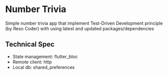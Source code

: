 # Number Trivia

Simple number trivia app that implement Test-Driven Development principle (by Reso Coder) with using latest and updated packages/dependencies

## Technical Spec

- State management: flutter_bloc
- Remote client: http
- Local db: shared_preferences
